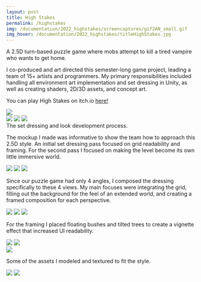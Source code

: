 ```yaml
---
layout: post
title: High Stakes
permalink: /highstakes
img: /documentation/2022_highstakes/screencaptures/gif2AN_small.gif
img_hover: /documentation/2022_highstakes/titleHighStakes.jpg
---
```


A 2.5D turn-based puzzle game where mobs attempt to kill a tired vampire who wants to get home.

I co-produced and art directed this semester-long game project, leading a team of 15+ artists and programmers. My primary responsibilities included handling all environment art implementation and set dressing in Unity, as well as creating shaders, 2D/3D assets, and concept art.

You can play High Stakes on itch.io <a href="https://brownrisdgames.itch.io/highstakes">here!</a>

<div class="img_row">
	<img class="col three" src="{{ site.baseurl }}/documentation/2022_highstakes/screencaptures/specialattack.gif"/>
</div>

<div class="img_row">
	<img class="col one" src="{{ site.baseurl }}/documentation/2022_highstakes/wip_03-12-2022.png"/>
	<img class="col one" src="{{ site.baseurl }}/documentation/2022_highstakes/wip_04-30-2022_01.png"/>
	<img class="col one" src="{{ site.baseurl }}/documentation/2022_highstakes/wip_04-30-2022_03.png"/>
</div>
The set dressing and look development process.

The mockup I made was informative to show the team how to approach this 2.5D style. An initial set dressing pass focused on grid readability and framing. For the second pass I focused on making the level become its own little immersive world.

<div class="img_row">
	<img class="col one" src="{{ site.baseurl }}/documentation/2022_highstakes/screencaptures/gif1AN.gif"/>
	<img class="col one" src="{{ site.baseurl }}/documentation/2022_highstakes/screencaptures/gif2AN.gif"/>
	<img class="col one" src="{{ site.baseurl }}/documentation/2022_highstakes/screencaptures/gif3AN.gif"/>
</div>

Since our puzzle game had only 4 angles, I composed the dressing specifically to these 4 views. My main focuses were integrating the grid, filling out the background for the feel of an extended world, and creating a framed composition for each perspective.

<div class="img_row">
	<img class="col one" src="{{ site.baseurl }}/documentation/2022_highstakes/screenshots_env/01_01.PNG"/>
	<img class="col one" src="{{ site.baseurl }}/documentation/2022_highstakes/screenshots_env/02_02.PNG"/>
	<img class="col one" src="{{ site.baseurl }}/documentation/2022_highstakes/screenshots_env/03_01.PNG"/>
</div>

For the framing I placed floating bushes and tilted trees to create a vignette effect that increased UI readability.

<div class="img_row">
	<img class="col half" src="{{ site.baseurl }}/documentation/2022_highstakes/screenshots_env/01_dir_0_UI.PNG"/>
	<img class="col half" src="{{ site.baseurl }}/documentation/2022_highstakes/screenshots_env/02_dir_90_UI.PNG"/>
</div>

<div class="img_row">
	<img class="col three" src="{{ site.baseurl }}/documentation/2022_highstakes/props_1.PNG"/>
</div>

Some of the assets I modeled and textured to fit the style.

<div class="img_row">
	<img class="col half" src="{{ site.baseurl }}/documentation/2022_highstakes/screenshots_env/02_05.PNG"/>
	<img class="col half" src="{{ site.baseurl }}/documentation/2022_highstakes/screenshots_env/02_06.PNG"/>
</div>

